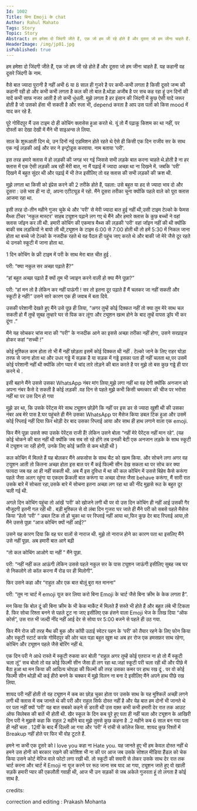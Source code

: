 ```yaml
---
Id: 1002
Title: बिना Emoji के chat
Author: Rahul Mahato
Tags: Story
Topic: Story
Abstract: हम हमेशा दो जिंदगी जीते हैं, एक जो हम जी रहे होते हैं और दूसरा जो हम जीना चाहते हैं. यह कहानी वह दूसरे जिंदगी के नाम.
HeaderImage: /img/jp01.jpg
isPublished: true
---
```



हम हमेशा दो जिंदगी जीते हैं, एक जो हम जी रहे होते हैं और दूसरा जो हम जीना चाहते हैं. यह कहानी वह दूसरे जिंदगी के नाम.

वैसे बात ज्यादा पुरानी है नहीं अभी 6 या 8 साल ही गुजरे है पर कभी-कभी लगता है किसी दूसरे जन्म की कहानी रही हो और कभी कभी लगता है कल की तो बात है.थोड़ा अजीब है पर सच कह रहा हूं उन दिनों की यादें कभी साफ नजर आती है तो कभी धुंधली. मुझे लगता है हर इंसान की जिंदगी में कुछ ऐसी यादें जरूर होती है जो उसको हॅसा भी सकती है और रुला भी, depend करता है आप उस पलों को किस mood में याद कर रहे है.


पूरे गोविंदपुर  मैं उस टाइम दो ही कोचिंग क्लासेस हुआ करते थे. यूं तो मैं पढ़ाकू किशम का था नहीं, पर दोस्तों का देखा देखी में मैंने भी साइअन्स ले लिया.


साल के शुरूआती दिन थे, उन दिनों नई एडमिशन होते रहते थे ऐसे ही किसी एक दिन राजीव सर के साथ एक नई लड़की आई और सर ने इन्ट्रोडूस करवाया. नाम बताया 'परी'.


इस तरह हमारे क्लास में हो लड़की की जगह भर गई जिससे सभी लड़के बात करना चाहते थे.होती है ना हर क्लास में एक ऐसी लड़की अब रही मेरी बात, ना मैं पढ़ाई में ज्यादा अच्छा था ना दिखने में.  जबकि 'परी' दिखने में बहुत सुंदर थी और पढ़ाई में भी तेज इसीलिए तो वह क्लास की सभी लड़कों की क्रश थी.

मुझे लगता था किसी को इंप्रेस करने की 2 तरीके होते हैं, पहला:  उसे बहुत या हद से ज्यादा भाव दो और दूसरा : उसे भाव ही ना दो, अपना एटीट्यूड में रहो. मैंने दूसरा तरीका चुना क्योंकि पहले वाले को पूरा  क्लास आजमा रहा था.


इसी तरह दो-तीन महीने गुजर चुके थे और 'परी' से मेरी ज्यादा बात हुई नहीं थी,उसी टाइम टेल्को के फेमस मैथ्स टीचर 'नकुल मास्टर' साहब ट्यूशन पढ़ाने लग गए थे मैंने और हमारे क्लास के कुछ बच्चों ने वहां क्लास जॉइन कर ली थी. हमारी कोचिंग की एकमात्र मैथ्स की लड़की 'परी' वहां जॉइन नहीं की थी क्योंकि बाकी सब लड़कियों ने बायो ली थी,ट्यूशन के टाइम 6:00 से 7:00 होती थी तो हमें 5:30 में निकल जाना होता था बच्चे जो टेल्को के नजदीक रहते थे वह पैदल ही पहुंच जाए करते थे और बाकी जो मेरे जैसे दूर रहते थे उनको स्कूटी में जाना होता था. 

1 दिन कोचिंग के फ्री टाइम में परी के साथ मेरा बात चीत हुई .

परी: “क्या नकुल सर अच्छा पढ़ाते हैं?”

“हां बहुत अच्छा पढ़ाते हैं क्यों तुम भी ज्वाइन करने वाली हो क्या मैंने पूछा?”

परी: “हां मन तो है लेकिन कर नहीं पाऊंगी ! सर तो इतना दूर पढ़ाते हैं मैं चलकर जा नहीं सकती और स्कूटी हे नहीं!”
उसने सारे कारण एक ही जवाब में बता दिये.

उसकी परेशानी देखते हुए मैंने उसे पूछ ही लिया,‌ “अगर तुम्हें कोई दिक्कत नहीं तो क्या तुम मेरे साथ चल सकती हो मैं तुम्हें सुबह तुम्हारे घर से पिक कर लूंगा और ट्यूशन खत्म होने के बाद तुम्हें वापस ड्रॉप भी कर दूंगा .”

मैंने यह सोचकर चांस मारा की “परी” के नजदीक आने का इससे अच्छा तरीका नहीं  होगा, उसने सरप्राइज होकर कहां “सच्ची !”

कोई मुश्किल काम होता तो भी मैं नहीं छोड़ता इसमें कोई दिक्कत थी नहीं . टेल्को जाने के लिए राहर घोड़ा तरफ से जाना होता था और उधर गड्ढे में सड़क है  या सड़क में गड्ढे इसका पता ही नहीं चलता था,पर उसमें कोई परेशानी नहीं थी क्योंकि लोग प्यार में चांद तारे तोड़ने की बात करते है पर मुझे तो बस कुछ गड्ढे ही पार करने थे .

इसी बहाने मैंने उससे उसका WhatsApp नंबर मांग लिया,मुझे लगा नहीं था वह देगी क्योंकि अनजान को अपना नंबर कैसे दे सकती है कोई लड़की .वह दिन से पहले मुझे कभी किसी चमत्कार की चीज पर भरोसा नहीं था पर उस दिन हो गया

मुझे डर था, कि उसके पेरेंट्स मेरे साथ ट्यूशन छोड़ेंगे कि नहीं पर इस डर से ज्यादा खुशी थी की उसका नंबर अब मेरे पास है.घर पहुंचते ही मैंने उसका WhatsApp पर मैसेज किया डबल टिक हुआ और उसमें कोई रिप्लाई नहीं दिया फिर थोड़ी देर बाद उसका रिप्लाई आया और साथ ही हाथ लगाने वाला एक emoji.

फिर मैंने पूछा उससे क्या उसके पेरेंट्स राजी हैं! लेकिन उसने बोला “नहीं मेरे पेरेंट्स नहीं मान रहे”. 
(यह कोई चोकने की बात नहीं थी क्योंकि जब सब सो रहे होंगे तब उनकी बेटी एक अनजान लड़के के साथ स्कूटी में ट्यूशन जा रही होगी, उनके लिए कोई क्रांति से कम थोड़ी थी )

कल कोचिंग में मिलते हैं यह बोलकर मैंने अफसोस के साथ चैट को खत्म किया. और सोचने लगा अगर वह टयूशन आती तो कितना अच्छा होता इस बात पर  मैं कई फिल्मी सीन देख सकता था पर सोच कर क्या फायदा जब वह आ ही नहीं सकती थी. अब मैं इस दुविधा में था की कल कोचिंग में उससे बिहेव कैसे करूंगा पहले जैसा अलग रहूंगा या  एकदम फ्रेंकली बात करूंगा या अच्छा दोस्त जैसा behave करूंगा, मैं सारी रात उसके बारे में सोचता रहा,उसके बारे में सोचना इतना अच्छा लग रहा था की नींद मुझसे रूठ के बहुत दूर चली गई थी.

अगले दिन कोचिंग पहुंचा तो आंखें ‘परी’ को खोजने लगी थी पर वो उस दिन कोचिंग ही नहीं आई उसकी गैर मौजूदगी इतनी गल रही थी . बड़ी मुश्किल से वो लंबा दिन गुजरा घर जाते ही मैंने  परी को सबसे पहले मैसेज किया “हेलो ‘परी’ ” डबल टिक तो हो चुका था पर रिप्लाई नहीं आया था,फिर कुछ देर बाद रिप्लाई आया,तो मैंने उससे पूछा “आज कोचिंग क्यों नहीं आई?”

उसने यह कारण दिया कि वह घर वालों से नाराज थी. मुझे तो नाराज होने का कारण पता था इसलिए मैंने उसे नहीं पूछा. अब हमारी बात आगे बढ़ी

“तो कल कोचिंग आओगे या नहीं ” मैंने पूछा.

परी: “नहीं नहीं  कल आऊंगी लेकिन उससे पहले नकुल सर के पास ट्यूशन जाऊंगी इसीलिए सुबह जब घर से निकलोगे तो कॉल करना मैं रोड पर ही मिलोगी”.

फिर उसने कहा और “राहुल और एक बात बोलूं बुरा मत मानना”

परी: “तुम ना चार्ट में emoji यूज कर लिया करो बिना Emoji के चार्ट जैसे बिना क्रीम के केक लगता है”.

मन किया कि  बोल दूं की बिना क्रीम के भी केक मार्केट में मिलते हैं सस्ते भी होते हैं और बहुत लंबे भी टिकता है. फिर सोचा रिश्ता बनने से पहले टूट ना जाए इसीलिए एक हंसने वाला Emoji भेज के लिख दिया “ऑफ कोर्स”, उस रात भी जल्दी नींद नहीं आई देर से सोया पर 5:00 बजने से पहले ही उठ गया.

फिर मैंने रोज की तरह मैथ की बुक और कॉपी उठाई स्वेटर पहन के ‘परी’ को तैयार रहने के लिए फोन किया और स्कूटी स्टार्ट करके गोविंदपुर की ओर चल पड़ा बहुत खुश था अब हर रोज एक हमसफ़र साथ रहेगा, कोचिंग और ट्यूशन पहले जैसे बोरिंग नहीं थे.

एक दिन परी ने आधे रास्ते में स्कूटी रुकवा कर बोली “राहुल अगर तुम्हें कोई एतराज ना हो तो मैं स्कूटी चला लूं”  सच बोलो तो वह कोई फिल्मी सीन जैसा ही लग रहा था.जहां स्कूटी  परी चला रही थी और पीछे में बैठा हुआ था मन  किया की  आदित्य चोपड़ा की फिल्मों की तरह उसका कमर पर हाथ रख दूं . पर वो कोई  फिल्मी सीन थोड़ी थी कई हीरो बनने के चक्कर में मुझे विलन ना बना दे  इसीलिए  मैंने अपने हाथ पीछे रख लिया.

शायद परी नहीं होती तो वह ट्यूशन में कब का छोड़ चुका होता पर उसके साथ के  यह मुश्किलें  अच्छी लगने लगी थी क्लास में सब जानते थे की परी और राहुल सिर्फ दोस्त नहीं है और येह बात हम दोनों भी जानते थे पर पता नहीं क्यों ‘परी’ यह बात सबको कहने से डरती थी उस वक़्त कभी कभी हमारी देर रात तक आउट ऑफ सिलेबस की बातें भी होती थी.
खैर स्कूल के दिन कब पूरे हुए पता ही नहीं चला और ट्यूशन के आखिरी दिन परी ने मुझसे कहा कि राहुल 2 महीने बाद मुझे तुमसे कुछ कहना है .2 महीने  कब 6 साल बन गया पता ही नहीं चला . 12वीं के बाद मैं दिल्ली आ गया और ‘परी’ ने रांची से कॉलेज किया. शायद कुछ रिश्तों में Breakup नहीं होते पर फिर भी वोह टूटते हैं.

हमने ना कभी एक दूसरे को I love you कहा ना Hate you. यह जानते हुए भी हम केवल दोस्त नहीं थे हमने उस होनी को बरकार रखने की कोशिश भी ना की पर आज जब उसके सोशल मीडिया हैंडल को चेक किया उसने कोर्ट मेरिज वाले फोटो लगा रखी थी.  तो  स्कूटी की सवारी से लेकर उसके साथ देर रात तक चार्ट करना और चार्ट में Emoji ना यूज करने पर रूठ जाना सब याद आ गया, ट्यूशन जाते हुए वो खाली सड़कें हमारी प्यार की एकलौती गवाही थी, आज भी उन सड़कों से जब अकेले गुजरता  हूं तो लगता है कोई साथ है.


credits:


correction and editing : Prakash Mohanta
